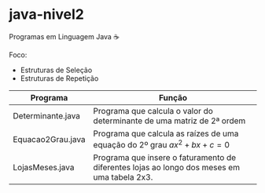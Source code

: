 # java-nivel2

Programas em Linguagem Java :coffee:

Foco:

- Estruturas de Seleção
- Estruturas de Repetição

|Programa | Função|
|---------|-------|
|Determinante.java | Programa que calcula o valor do determinante de uma matriz de 2ª ordem|
|Equacao2Grau.java | Programa que calcula as raízes de uma equação do 2º grau $ax^2 + bx + c = 0$|
|LojasMeses.java | Programa que insere o faturamento de diferentes lojas ao longo dos meses em uma tabela 2x3.|
